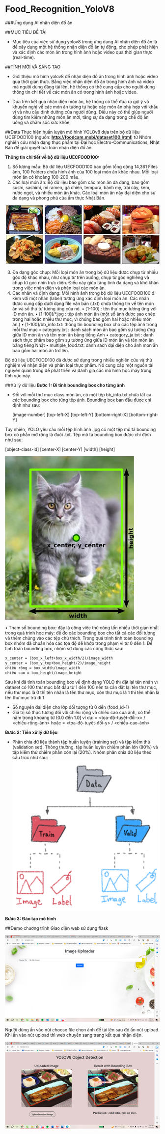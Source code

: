 # Food_Recognition_YoloV8
###Ứng dụng AI nhận diện đồ ăn 

##MỤC TIÊU ĐỀ TÀI

- Mục tiêu của việc sử dụng yolov8 trong ứng dụng AI nhận diện đồ ăn là để xây dựng một hệ thống nhận diện đồ ăn tự động, cho phép phát hiện và xác định các món ăn trong hình ảnh hoặc video qua thời gian thực (real-time). 

##TÍNH MỚI VÀ SÁNG TẠO

- Giới thiệu mô hình yolov8 để nhận diện đồ ăn trong hình ảnh hoặc video qua thời gian thực. Bằng việc nhận diện đồ ăn trong hình ảnh và video mà người dùng đăng tải lên, hệ thống có thể cung cấp cho người dùng thông tin chi tiết về các món ăn có trong hình ảnh hoặc video.

- Dựa trên kết quả nhận diện món ăn, hệ thống có thể đưa ra gợi ý và khuyến nghị về các món ăn tương tự hoặc các món ăn phù hợp với khẩu vị và nhu cầu dinh dưỡng của người dùng. Điều này có thể giúp người dùng tìm kiếm những món ăn mới, tăng sự đa dạng trong chế độ ăn uống và chăm sóc sức khỏe.

##Data
Thực hiện huấn luyện mô hình YOLOv8 dựa trên bộ dữ liệu UCEFOOD100 (nguồn: **http://foodcam.mobi/dataset100.html**) từ Nhóm nghiên cứu nhận dạng thực phẩm tại Đại học Electro-Communications, Nhật Bản để giải quyết bài toán nhận diện đồ ăn.

**Thông tin chi tiết về bộ dữ liệu UECFOOD100:**
1.	Số lượng mẫu: Bộ dữ liệu UECFOOD100 bao gồm tổng cộng 14,361 Files ảnh, 100 Folders chứa hình ảnh của 100 loại món ăn khác nhau. Mỗi loại món ăn có khoảng 100-200 mẫu.
2.	Các loại món ăn: Bộ dữ liệu bao gồm các món ăn đa dạng, bao gồm sushi, sashimi, mì ramen, gà chiên, tempura, bánh mỳ, trái cây, kem, nước ngọt, và nhiều món ăn khác. Các loại món ăn này đại diện cho sự đa dạng và phong phú của ẩm thực Nhật Bản.

![Alt text](image.png)

3.	Đa dạng góc chụp: Mỗi loại món ăn trong bộ dữ liệu được chụp từ nhiều góc độ khác nhau, như chụp từ trên xuống, chụp từ góc nghiêng và chụp từ góc nhìn trực diện. Điều này giúp tăng tính đa dạng và khó khăn trong việc nhận diện và phân loại các món ăn.
4.	Các nhãn và định dạng: Mỗi hình ảnh trong bộ dữ liệu UECFOOD100 đi kèm với một nhãn (label) tương ứng xác định loại món ăn. Các nhãn được cung cấp dưới dạng file văn bản (.txt) chứa thông tin về tên món ăn và số thứ tự tương ứng của nó.
•	[1-100] : tên thư mục tương ứng với ID món ăn.
•	[1-100]/*.jpg : tệp ảnh món ăn (một số ảnh được sao chép trong hai hoặc nhiều thư mục, vì chúng bao gồm hai hoặc nhiều món ăn.)
•	[1-100]/bb_info.txt: thông tin bounding box cho các tệp ảnh trong mỗi thư mục
•	category.txt : danh sách món ăn bao gồm sự tương ứng giữa ID món ăn và tên món ăn bằng tiếng Anh
•	category_ja.txt : danh sách thực phẩm bao gồm sự tương ứng giữa ID món ăn và tên món ăn bằng tiếng Nhật
•	multiple_food.txt: danh sách đại diện cho ảnh món ăn bao gồm hai món ăn trở lên.

Bộ dữ liệu UECFOOD100 đã được sử dụng trong nhiều nghiên cứu và thử nghiệm về nhận diện và phân loại thực phẩm. Nó cung cấp một nguồn tài nguyên quan trọng để phát triển và đánh giá các mô hình học máy trong lĩnh vực này.

##Xử lý dữ liệu 
**Bước 1: Đi tính bounding box cho từng ảnh**
* Đối với mỗi thư mục class món ăn, có một tệp bb_info.txt chứa tất cả các bounding box cho từng tệp ảnh. Bounding box ban đầu được chỉ định như sau:
  
   [image-number] [top-left-X] [top-left-Y] [bottom-right-X] [bottom-right-Y]

Tuy nhiên, YOLO yêu cầu mỗi tệp hình ảnh .jpg có một tệp mô tả bounding box có phần mở rộng là đuôi .txt. Tệp mô tả bounding box được chỉ định như sau:

   [object-class-id] [center-X] [center-Y] [width] [height]

![Alt text](image-1.png)

•	Tham số bounding box: đây là công việc thủ công tốn nhiều thời gian nhất trong quá trình học máy: để đo các bounding box cho tất cả các đối tượng và thêm chúng vào các tệp chú thích. Trong quá trình tính toán bounding box nhóm đã chuẩn hóa các tọa độ để khớp trong phạm vi từ 0 đến 1. Để tính toán bounding box, nhóm sử dụng các công thức sau:

	x_center = (box_x_left+box_x_width/2)/image_width
	y_center = (box_y_top+box_height/2)/image_height
	chiều rộng = box_width/image_width
	chiều cao = box_height/image_height

Sau khi đã tính toán bounding box về định dạng YOLO thì đặt lại tên nhãn vì dataset có 100 thư mục bắt đầu từ 1 đến 100 nên ta cần đặt lại tên thư mục, nếu thư mục là 0 thì tên nhãn là tên thư mục, còn thư mục là 1 thì tên nhãn là tên thư mục trừ đi 1. 
- Số nguyên đại diện cho lớp đối tượng từ 0 đến (food_id-1)
- Giá trị số thực tương đối với chiều rộng và chiều cao của ảnh, có thể nằm trong khoảng từ (0.0 đến 1.0]
ví dụ: = <tọa-độ-tuyệt-đối-x> / <chiều-rộng-ảnh> hoặc = <tọa-độ-tuyệt-đối-y> / <chiều-cao-ảnh>

**Bước 2: Tiền xử lý dữ liệu**
* Phân chia dữ liệu thành tập huấn luyện (training set) và tập kiểm thử (validation set). Thông thường, tập huấn luyện chiếm phần lớn (80%) và tập kiểm thử chiếm phần còn lại (20%).
Nhóm phân chia dữ liệu theo cấu trúc như sau:
![Alt text](image-2.png)

**Bước 3: Đào tạo mô hình**

##Demo chương trình 
Giao diện web sử dụng flask 

![Alt text](image-3.png)

Người dùng ấn vào nút choose file chọn ảnh để tải lên sau đó ấn nút upload. Khi ấn vào nút upload thì web chuyển sang trang kết quả nhận diện.

![Alt text](image-4.png)






